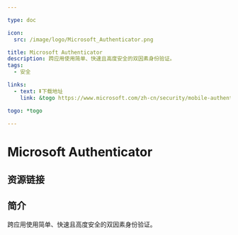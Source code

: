 ```yaml
---

type: doc

icon:
  src: /image/logo/Microsoft_Authenticator.png

title: Microsoft Authenticator
description: 跨应用使用简单、快速且高度安全的双因素身份验证。
tags:
  - 安全

links:
  - text: ⏬下载地址
    link: &togo https://www.microsoft.com/zh-cn/security/mobile-authenticator-app

togo: *togo

---
```


<ShowLogo />

# Microsoft Authenticator

<ShowTags />

<ShowBreadcrumb />

## 资源链接

<ShowLinks />

## 简介

跨应用使用简单、快速且高度安全的双因素身份验证。
